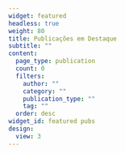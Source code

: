 ```yaml
---
widget: featured
headless: true
weight: 80
title: Publicações em Destaque
subtitle: ""
content:
  page_type: publication
  count: 0
  filters:
    author: ""
    category: ""
    publication_type: ""
    tag: ""
  order: desc
widget_id: featured pubs
design:
  view: 3
---
```

